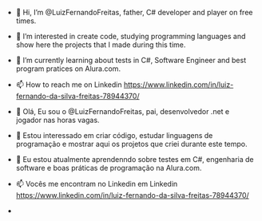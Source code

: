 - 👋 Hi, I’m @LuizFernandoFreitas, father, C# developer and player on free times.
- 👀 I’m interested in create code, studying programming languages and show here the projects that I made during this time.
- 🌱 I’m currently learning about tests in C#, Software Engineer and best program pratices on Alura.com.
- 📫 How to reach me on Linkedin https://www.linkedin.com/in/luiz-fernando-da-silva-freitas-78944370/


- 👋 Olá, Eu sou o @LuizFernandoFreitas, pai, desenvolvedor .net e jogador nas horas vagas.
- 👀 Estou interessado em criar código, estudar linguagens de programação e mostrar aqui os projetos que criei durante este tempo.
- 🌱 Eu estou atualmente aprendenndo sobre testes em C#, engenharia de software e boas práticas de programação na Alura.com.
- 📫 Vocês me encontram no Linkedin em Linkedin https://www.linkedin.com/in/luiz-fernando-da-silva-freitas-78944370/
- 
<!---
LuizFernandoFreitas/LuizFernandoFreitas is a ✨ special ✨ repository because its `README.md` (this file) appears on your GitHub profile.
You can click the Preview link to take a look at your changes.
--->

